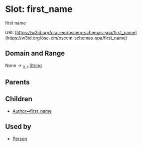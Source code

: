 
# Slot: first_name

first name

URI: [https://w3id.org/osc-em/oscem-schemas-spa/first_name](https://w3id.org/osc-em/oscem-schemas-spa/first_name)


## Domain and Range

None &#8594;  <sub>0..1</sub> [String](types/String.md)

## Parents


## Children

 *  [Author➞first_name](Author_first_name.md)

## Used by

 * [Person](Person.md)
